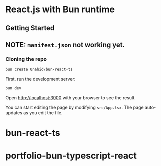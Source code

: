 # React.js with Bun runtime

## Getting Started

## NOTE: `manifest.json` not working yet.

### Cloning the repo

```sh
bun create 0nahid/bun-react-ts
```

First, run the development server:

```bash
bun dev
```

Open [http://localhost:3000](http://localhost:3000) with your browser to see the result.

You can start editing the page by modifying `src/App.tsx`. The page auto-updates as you edit the file.
# bun-react-ts
# portfolio-bun-typescript-react
